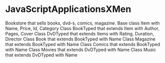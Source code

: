 # JavaScriptApplicationsXMen

Bookstore that sells books, dvd-s, comics, magazine.
Base class Item with Name, Price, Id, Category
Class BookTyped that extends Item with Author, Pages, Cover
Class DvDTyped that extends Items with Rating, Duration, Director
Class Book that extends BookTyped with Name
Class Magazine that extends BookTyped with Name
Class Comics that extends BookTyped with Name
Class Movies that extends DvDTyped with Name
Class Music that extends DvDTyped with Name
